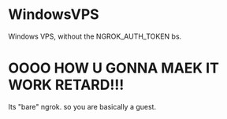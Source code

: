 # WindowsVPS
Windows VPS, without the NGROK_AUTH_TOKEN bs.

# OOOO HOW U GONNA MAEK IT WORK RETARD!!!
Its "bare" ngrok. so you are basically a guest.
